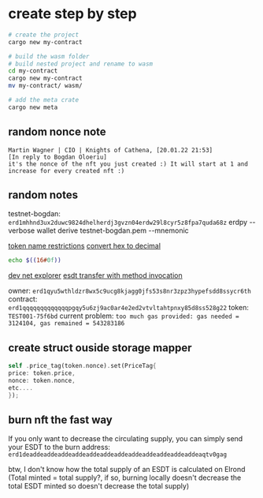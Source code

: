 # create step by step

```bash
# create the project
cargo new my-contract

# build the wasm folder
# build nested project and rename to wasm
cd my-contract
cargo new my-contract
mv my-contract/ wasm/

# add the meta crate
cargo new meta
```

## random nonce note

```
Martin Wagner | CIO | Knights of Cathena, [20.01.22 21:53]
[In reply to Bogdan Oloeriu]
it's the nonce of the nft you just created :) It will start at 1 and increase for every created nft :)
```

## random notes

testnet-bogdan: `erd1mhhnd3ux2duwc9824dhelherdj3gvzn04erdw29l8cyr5z8fpa7quda68z`
erdpy --verbose wallet derive testnet-bogdan.pem --mnemonic

[token name restrictions](https://docs.elrond.com/developers/esdt-tokens/#parameters-format)
[convert hex to decimal](https://stackoverflow.com/questions/13280131/hexadecimal-to-decimal-in-shell-script/13280173#13280173)

```bash
echo $((16#0f))
```

[dev net explorer](https://devnet-explorer.elrond.com/)
[esdt transfer with method invocation](https://docs.elrond.com/developers/esdt-tokens/#transfers-to-a-smart-contract)

owner: `erd1qyu5wthldzr8wx5c9ucg8kjagg0jfs53s8nr3zpz3hypefsdd8ssycr6th`
contract: `erd1qqqqqqqqqqqqqpgqy5u6zj9ac0ar4e2ed2vtvltahtpnxy85d8ss528g22`
token: `TEST001-75f6bd`
current problem: `too much gas provided: gas needed = 3124104, gas remained = 543283186`

## create struct ouside storage mapper

```rust
self .price_tag(token.nonce).set(PriceTag{
price: token.price,
nonce: token.nonce,
etc....
});
```

## burn nft the fast way

If you only want to decrease the circulating supply, you can simply send your ESDT to the burn address:
`erd1deaddeaddeaddeaddeaddeaddeaddeaddeaddeaddeaddeaddeaqtv0gag`

btw, I don't know how the total supply of an ESDT is calculated on Elrond (Total minted = total supply?, if so, burning
locally doesn't decrease the total ESDT minted so doesn't decrease the total supply)

